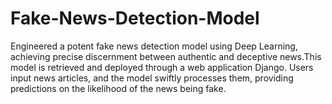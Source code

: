 # Fake-News-Detection-Model
Engineered a potent fake news detection model using Deep Learning, achieving precise discernment between authentic and deceptive news.This model is retrieved and deployed through a web application Django. Users input news articles, and the model swiftly processes them, providing predictions on the likelihood of the news being fake.
